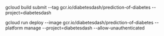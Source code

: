  gcloud build submit --tag gcr.io/diabetesdash/prediction-of-diabetes --project=diabetesdash
 
 gcloud run deploy --image gcr.io/diabetesdash/prediction-of-diabetes --platform manage
    --project=diabetesdash --allow-unauthenticated
    
 

